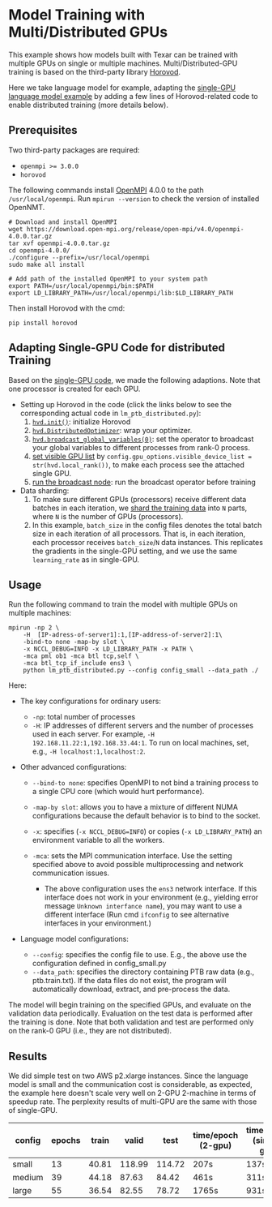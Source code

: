 # Model Training with Multi/Distributed GPUs

This example shows how models built with Texar can be trained with multiple GPUs on single or multiple machines. Multi/Distributed-GPU training is based on the third-party library [Horovod](https://github.com/uber/horovod).

Here we take language model for example, adapting the [single-GPU language model example](https://github.com/asyml/texar/tree/master/examples/language_model_ptb) by adding a few lines of Horovod-related code to enable distributed training (more details below).

## Prerequisites

Two third-party packages are required:

* `openmpi >= 3.0.0`
* `horovod`

The following commands install [OpenMPI](https://www.open-mpi.org) 4.0.0 to the path `/usr/local/openmpi`. Run `mpirun --version` to check the version of installed OpenNMT.
```
# Download and install OpenMPI
wget https://download.open-mpi.org/release/open-mpi/v4.0/openmpi-4.0.0.tar.gz
tar xvf openmpi-4.0.0.tar.gz
cd openmpi-4.0.0/
./configure --prefix=/usr/local/openmpi
sudo make all install

# Add path of the installed OpenMPI to your system path
export PATH=/usr/local/openmpi/bin:$PATH
export LD_LIBRARY_PATH=/usr/local/openmpi/lib:$LD_LIBRARY_PATH
```

Then install Horovod with the cmd:
```
pip install horovod
```

## Adapting Single-GPU Code for distributed Training

Based on the [single-GPU code](https://github.com/asyml/texar/tree/master/examples/language_model_ptb), we made the following adaptions. Note that one processor is created for each GPU.

- Setting up Horovod in the code (click the links below to see the corresponding actual code in `lm_ptb_distributed.py`):
    1. [`hvd.init()`](https://github.com/asyml/texar/blob/master/examples/distributed_gpu/lm_ptb_distributed.py#L76): initialize Horovod
    2. [`hvd.DistributedOptimizer`](https://github.com/asyml/texar/blob/master/examples/distributed_gpu/lm_ptb_distributed.py#L131): wrap your optimizer.
    3. [`hvd.broadcast_global_variables(0)`](https://github.com/asyml/texar/blob/master/examples/distributed_gpu/lm_ptb_distributed.py#L191): set the operator to broadcast your global variables to different processes from rank-0 process.
    4. [set visible GPU list](https://github.com/asyml/texar/blob/master/examples/distributed_gpu/lm_ptb_distributed.py#L194) by `config.gpu_options.visible_device_list = str(hvd.local_rank())`, to make each process see the attached single GPU.
    5. [run the broadcast node](https://github.com/asyml/texar/blob/master/examples/distributed_gpu/lm_ptb_distributed.py#L203): run the broadcast operator before training
- Data sharding:
    1. To make sure different GPUs (processors) receive different data batches in each iteration, we [shard the training data](https://github.com/asyml/texar/blob/master/examples/distributed_gpu/ptb_reader.py#L52) into `N` parts, where `N` is the number of GPUs (processors).
    2. In this example, `batch_size` in the config files denotes the total batch size in each iteration of all processors. That is, in each iteration, each processor receives `batch_size`/`N` data instances. This replicates the gradients in the single-GPU setting, and we use the same `learning_rate` as in single-GPU.

## Usage ##

Run the following command to train the model with multiple GPUs on multiple machines:
```
mpirun -np 2 \
    -H  [IP-adress-of-server1]:1,[IP-address-of-server2]:1\
    -bind-to none -map-by slot \
    -x NCCL_DEBUG=INFO -x LD_LIBRARY_PATH -x PATH \
    -mca pml ob1 -mca btl tcp,self \
    -mca btl_tcp_if_include ens3 \
    python lm_ptb_distributed.py --config config_small --data_path ./
```

Here:
  * The key configurations for ordinary users:
  
      - `-np`: total number of processes
      - `-H`: IP addresses of different servers and the number of processes used in each server. For example, `-H 192.168.11.22:1,192.168.33.44:1`. To run on local machines, set, e.g., `-H localhost:1,localhost:2`.
      
  * Other advanced configurations:
  
      - `--bind-to none`: specifies OpenMPI to not bind a training process to a single CPU core (which would hurt performance).
      - `-map-by slot`: allows you to have a mixture of different NUMA configurations because the default behavior is to bind to the socket.
      - `-x`: specifies (`-x NCCL_DEBUG=INFO`) or copies (`-x LD_LIBRARY_PATH`) an environment variable to all the workers.
      - `-mca`: sets the MPI communication interface. Use the setting specified above to avoid possible multiprocessing and network communication issues.
      
          * The above configuration uses the `ens3` network interface. If this interface does not work in your environment (e.g., yielding error message `Unknown interfance name`), you may want to use a different interface (Run cmd `ifconfig` to see alternative interfaces in your environment.)
          
  * Language model configurations:
      - `--config`: specifies the config file to use. E.g., the above use the configuration defined in config_small.py
      - `--data_path`: specifies the directory containing PTB raw data (e.g., ptb.train.txt). If the data files do not exist, the program will automatically download, extract, and pre-process the data.

The model will begin training on the specified GPUs, and evaluate on the validation data periodically. Evaluation on the test data is performed after the training is done. Note that both validation and test are performed only on the rank-0 GPU (i.e., they are not distributed). 

## Results ##

We did simple test on two AWS p2.xlarge instances. 
Since the language model is small and the communication cost is considerable, as expected, the example here doesn't scale very well on 2-GPU 2-machine in terms of speedup rate. The perplexity results of multi-GPU are the same with those of single-GPU.

| config | epochs | train | valid  | test  | time/epoch (2-gpu) | time/epoch (single-gpu) |
| -------| -------| ------| -------| ------| -----| -----|
| small  | 13     | 40.81 | 118.99 | 114.72| 207s | 137s |
| medium | 39     | 44.18 |  87.63 |  84.42| 461s | 311s |
| large  | 55     | 36.54 |  82.55 |  78.72| 1765s | 931s |
